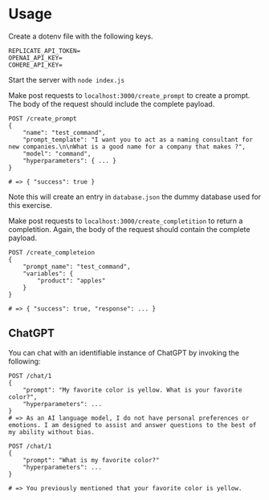 # Usage

Create a dotenv file with the following keys.

```
REPLICATE_API_TOKEN=
OPENAI_API_KEY=
COHERE_API_KEY=
```

Start the server with `node index.js`

Make post requests to `localhost:3000/create_prompt` to create a prompt. The body of the request should include the complete payload.

```
POST /create_prompt
{
	"name": "test_command",
	"prompt_template": "I want you to act as a naming consultant for new companies.\n\nWhat is a good name for a company that makes ?",
	"model": "command",
    "hyperparameters": { ... }
}

# => { "success": true }
```

Note this will create an entry in `database.json` the dummy database used for this exercise.

Make post requests to `localhost:3000/create_completition` to return a completition. Again, the body of the request should contain the complete payload.

```
POST /create_completeion
{
	"prompt_name": "test_command",
	"variables": {
		"product": "apples"
	}
}

# => { "success": true, "response": ... }
```

## ChatGPT

You can chat with an identifiable instance of ChatGPT by invoking the following:

```
POST /chat/1
{
    "prompt": "My favorite color is yellow. What is your favorite color?",
    "hyperparameters": ...
}
# => As an AI language model, I do not have personal preferences or emotions. I am designed to assist and answer questions to the best of my ability without bias.

POST /chat/1
{
    "prompt": "What is my favorite color?"
    "hyperparameters": ...
}

# => You previously mentioned that your favorite color is yellow.
```
